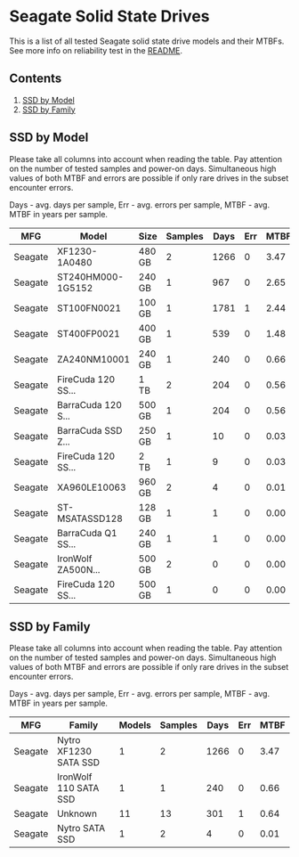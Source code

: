 Seagate Solid State Drives
==========================

This is a list of all tested Seagate solid state drive models and their MTBFs. See
more info on reliability test in the [README](https://github.com/bsdhw/SMART).

Contents
--------

1. [ SSD by Model  ](#ssd-by-model)
2. [ SSD by Family ](#ssd-by-family)

SSD by Model
------------

Please take all columns into account when reading the table. Pay attention on the
number of tested samples and power-on days. Simultaneous high values of both MTBF
and errors are possible if only rare drives in the subset encounter errors.

Days - avg. days per sample,
Err  - avg. errors per sample,
MTBF - avg. MTBF in years per sample.

| MFG       | Model              | Size   | Samples | Days  | Err   | MTBF |
|-----------|--------------------|--------|---------|-------|-------|------|
| Seagate   | XF1230-1A0480      | 480 GB | 2       | 1266  | 0     | 3.47   |
| Seagate   | ST240HM000-1G5152  | 240 GB | 1       | 967   | 0     | 2.65   |
| Seagate   | ST100FN0021        | 100 GB | 1       | 1781  | 1     | 2.44   |
| Seagate   | ST400FP0021        | 400 GB | 1       | 539   | 0     | 1.48   |
| Seagate   | ZA240NM10001       | 240 GB | 1       | 240   | 0     | 0.66   |
| Seagate   | FireCuda 120 SS... | 1 TB   | 2       | 204   | 0     | 0.56   |
| Seagate   | BarraCuda 120 S... | 500 GB | 1       | 204   | 0     | 0.56   |
| Seagate   | BarraCuda SSD Z... | 250 GB | 1       | 10    | 0     | 0.03   |
| Seagate   | FireCuda 120 SS... | 2 TB   | 1       | 9     | 0     | 0.03   |
| Seagate   | XA960LE10063       | 960 GB | 2       | 4     | 0     | 0.01   |
| Seagate   | ST-MSATASSD128     | 128 GB | 1       | 1     | 0     | 0.00   |
| Seagate   | BarraCuda Q1 SS... | 240 GB | 1       | 1     | 0     | 0.00   |
| Seagate   | IronWolf ZA500N... | 500 GB | 2       | 0     | 0     | 0.00   |
| Seagate   | FireCuda 120 SS... | 500 GB | 1       | 0     | 0     | 0.00   |

SSD by Family
-------------

Please take all columns into account when reading the table. Pay attention on the
number of tested samples and power-on days. Simultaneous high values of both MTBF
and errors are possible if only rare drives in the subset encounter errors.

Days - avg. days per sample,
Err  - avg. errors per sample,
MTBF - avg. MTBF in years per sample.

| MFG       | Family                 | Models | Samples | Days  | Err   | MTBF |
|-----------|------------------------|--------|---------|-------|-------|------|
| Seagate   | Nytro XF1230 SATA SSD  | 1      | 2       | 1266  | 0     | 3.47   |
| Seagate   | IronWolf 110 SATA SSD  | 1      | 1       | 240   | 0     | 0.66   |
| Seagate   | Unknown                | 11     | 13      | 301   | 1     | 0.64   |
| Seagate   | Nytro SATA SSD         | 1      | 2       | 4     | 0     | 0.01   |
